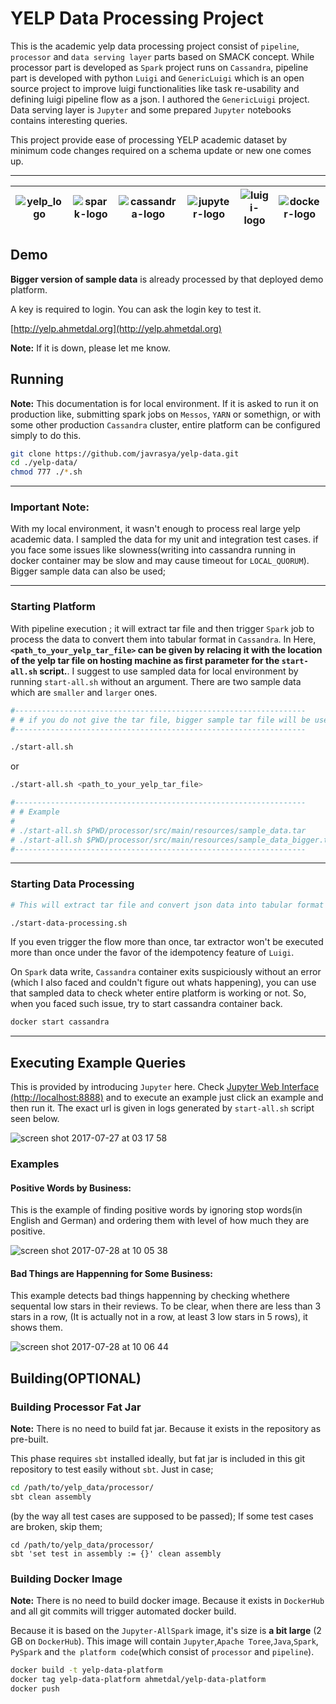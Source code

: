 # YELP Data Processing Project

This is the academic yelp data processing project consist of `pipeline`, `processor` and `data serving layer` parts based on SMACK concept. While processor part is 
developed as `Spark` project runs on `Cassandra`,  pipeline part is developed with python `Luigi` and `GenericLuigi` which is an open source project to improve 
luigi functionalities like task re-usability and defining luigi pipeline flow as a json. I authored the `GenericLuigi` project. Data serving layer is `Jupyter` and 
some prepared `Jupyter` notebooks contains interesting queries.

 This project provide ease of processing YELP academic dataset by minimum code changes required on a schema update or new one comes up.


 -----------------------------------------------------------------

 |  ![yelp_logo](https://user-images.githubusercontent.com/1279644/28669732-02ab458c-72de-11e7-9feb-92e2d128a4d9.png) | ![spark-logo](https://user-images.githubusercontent.com/1279644/28669729-02a2157a-72de-11e7-94d6-4597202a2d45.png) | ![cassandra-logo](https://user-images.githubusercontent.com/1279644/28669731-02a7374e-72de-11e7-8ed5-d2e1c8e4557f.png) | ![jupyter-logo](https://user-images.githubusercontent.com/1279644/28708360-acb2cb30-7384-11e7-9c7f-fe5535c29278.png) |  ![luigi-logo](https://user-images.githubusercontent.com/1279644/28669730-02a6311e-72de-11e7-9786-e891ec82d930.png) | ![docker-logo](https://user-images.githubusercontent.com/1279644/28669850-aaa53608-72de-11e7-8db7-408b16a2b174.png)|
|:-:|-|-|-|-|-|


## Demo

 **Bigger version of sample data** is already processed by that deployed demo platform. 
 
 A key is required to login. You can ask the login key to test it.

[http://yelp.ahmetdal.org](http://yelp.ahmetdal.org)

**Note:** If it is down, please let me know.

## Running

**Note:** This documentation is for local environment. If it is asked to run it on production like, submitting spark jobs on `Messos`, `YARN` or somethign,
or with some other production `Cassandra` cluster, entire platform can be configured simply to do this.

```bash
git clone https://github.com/javrasya/yelp-data.git
cd ./yelp-data/
chmod 777 ./*.sh
```

-----------------------------------------------------------------
### Important Note: 

With my local environment, it wasn't enough to process real large yelp academic data. I sampled the data for my unit and integration test cases. if you face some issues like slowness(writing into cassandra running in docker container may be slow and may cause timeout for `LOCAL_QUORUM`). Bigger sample data can also be used;

-----------------------------------------------------------------

### Starting Platform

With pipeline execution ; it will extract tar file and then trigger `Spark` job to process the data to convert them into tabular format in `Cassandra`. In Here, **`<path_to_your_yelp_tar_file>` can be given by relacing it with the location of the yelp tar file on hosting machine as first parameter for the `start-all.sh` script.**. I suggest to use sampled data for local environment by running `start-all.sh` without an argument. There are two sample data which are `smaller` and `larger` ones. 


```bash
#-----------------------------------------------------------------
# # if you do not give the tar file, bigger sample tar file will be used.
#-----------------------------------------------------------------

./start-all.sh
```

or

```bash
./start-all.sh <path_to_your_yelp_tar_file>

#-----------------------------------------------------------------
# # Example
#
# ./start-all.sh $PWD/processor/src/main/resources/sample_data.tar
# ./start-all.sh $PWD/processor/src/main/resources/sample_data_bigger.tar
#-----------------------------------------------------------------
```
-----------------------------------------------------------------

### Starting Data Processing

```bash
# This will extract tar file and convert json data into tabular format in Cassandra.

./start-data-processing.sh
```


If you even trigger the flow more than once, tar extractor won't be executed more than once under the favor of the idempotency feature of `Luigi`.

On `Spark` data write, `Cassandra` container exits suspiciously without an error (which I also faced and couldn't figure out whats happening), you can use that sampled data to check wheter entire platform is working or not. So, when you faced such issue, try to start cassandra container back.

```bash
docker start cassandra
```


-----------------------------------------------------------------

## Executing Example Queries

This is provided by introducing `Jupyter` here. Check [Jupyter Web Interface (http://localhost:8888)](http://localhost:8888/) and to execute an example just click an example and then run it. The exact url is given in logs generated by `start-all.sh` script seen below.

![screen shot 2017-07-27 at 03 17 58](https://user-images.githubusercontent.com/1279644/28649013-81ccf6ee-727a-11e7-8fbd-0e51edd57d4b.png)


### Examples
#### Positive Words by Business:

This is the example of finding positive words by ignoring stop words(in English and German) and ordering them with level of how much they are positive.

![screen shot 2017-07-28 at 10 05 38](https://user-images.githubusercontent.com/1279644/28706408-d79a7eb8-737c-11e7-8dbe-d0e91c3dda9c.png)


#### Bad Things are Happenning for Some Business:

This example detects bad things happenning by checking whethere sequental low stars in their reviews. To be clear, when there are less than 3 stars in a row, (It is actually not in a row, at least 3 low stars in 5 rows), it shows them.

![screen shot 2017-07-28 at 10 06 44](https://user-images.githubusercontent.com/1279644/28706336-894a594a-737c-11e7-9058-76b723edcaa3.png)



 ## Building(OPTIONAL)

 ### Building Processor Fat Jar

  **Note:** There is no need to build fat jar. Because it exists in the repository as pre-built.

 This phase requires `sbt` installed ideally, but fat jar is included in this git repository to test easily without `sbt`. Just in case;

```bash
cd /path/to/yelp_data/processor/
sbt clean assembly
```

(by the way all test cases are supposed to be passed); If some test cases are broken, skip them;

 ```
 cd /path/to/yelp_data/processor/
 sbt 'set test in assembly := {}' clean assembly
 ```


 ### Building Docker Image

 **Note:** There is no need to build docker image. Because it exists in `DockerHub` and all git commits will trigger automated docker build.
 
Because it is based on the `Jupyter-AllSpark` image, it's size is **a bit large** (2 GB on `DockerHub`). This image will contain `Jupyter`,`Apache Toree`,`Java`,`Spark`, `PySpark` and `the platform code`(which consist of `processor` and `pipeline`).

 ```bash
 docker build -t yelp-data-platform
 docker tag yelp-data-platform ahmetdal/yelp-data-platform
 docker push
 ```